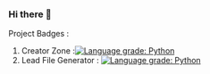 ### Hi there 👋

  Project Badges : 
  1. Creator Zone :[![Language grade: Python](https://img.shields.io/lgtm/grade/python/g/AasuraA/Creator-Zone.svg?logo=lgtm&logoWidth=18)](https://lgtm.com/projects/g/AasuraA/Creator-Zone/context:python)
  2. Lead File Generator : [![Language grade: Python](https://img.shields.io/lgtm/grade/python/g/AasuraA/Lead_File_Generator.svg?logo=lgtm&logoWidth=18)](https://lgtm.com/projects/g/AasuraA/Lead_File_Generator/context:python)

<!--
**AasuraA/AasuraA** is a ✨ _special_ ✨ repository because its `README.md` (this file) appears on your GitHub profile.

Here are some ideas to get you started:

- 🔭 I’m currently working on Building mu Portfolio as a newbie, open to suggestions
- 🌱 I’m currently learning Django while brushing up on Tkinter, learnt quite a bit from experimenting in my last project
- 👯 I’m looking to collaborate on ...
- 🤔 I’m looking for help with 
- 💬 Ask me about ...
- 📫 How to reach me: ...
- 😄 Pronouns: ...
- ⚡ Fun fact: ...
-->
